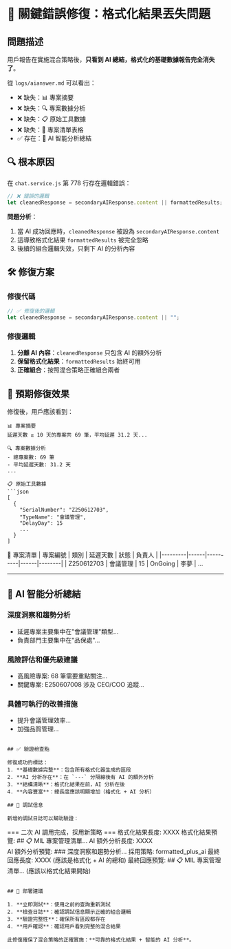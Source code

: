 # 🚨 關鍵錯誤修復：格式化結果丟失問題

## 問題描述

用戶報告在實施混合策略後，**只看到 AI 總結，格式化的基礎數據報告完全消失了**。

從 `logs/aianswer.md` 可以看出：
- ❌ 缺失：📊 專案摘要
- ❌ 缺失：🔍 專案數據分析  
- ❌ 缺失：📋 原始工具數據
- ❌ 缺失：📝 專案清單表格
- ✅ 存在：🧠 AI 智能分析總結

## 🔍 根本原因

在 `chat.service.js` 第 778 行存在邏輯錯誤：

```javascript
// ❌ 錯誤的邏輯
let cleanedResponse = secondaryAIResponse.content || formattedResults;
```

**問題分析**：
1. 當 AI 成功回應時，`cleanedResponse` 被設為 `secondaryAIResponse.content`
2. 這導致格式化結果 `formattedResults` 被完全忽略
3. 後續的組合邏輯失效，只剩下 AI 的分析內容

## 🛠️ 修復方案

### 修復代碼
```javascript
// ✅ 修復後的邏輯
let cleanedResponse = secondaryAIResponse.content || "";
```

### 修復邏輯
1. **分離 AI 內容**：`cleanedResponse` 只包含 AI 的額外分析
2. **保留格式化結果**：`formattedResults` 始終可用
3. **正確組合**：按照混合策略正確組合兩者

## 🎯 預期修復效果

修復後，用戶應該看到：

```
📊 專案摘要
延遲天數 ≥ 10 天的專案共 69 筆，平均延遲 31.2 天...

🔍 專案數據分析
- 總專案數: 69 筆
- 平均延遲天數: 31.2 天
...

📋 原始工具數據
```json
[
  {
    "SerialNumber": "Z250612703",
    "TypeName": "會議管理",
    "DelayDay": 15
    ...
  }
]
```

📝 專案清單
| 專案編號 | 類別 | 延遲天數 | 狀態 | 負責人 |
|---------|------|----------|------|--------|
| Z250612703 | 會議管理 | 15 | OnGoing | 李夢 |
...

---

## 🧠 AI 智能分析總結

### 深度洞察和趨勢分析
- 延遲專案主要集中在"會議管理"類型...
- 負責部門主要集中在"品保處"...

### 風險評估和優先級建議
- 高風險專案: 68 筆需要重點關注...
- 關鍵專案: E250607008 涉及 CEO/COO 追蹤...

### 具體可執行的改善措施
- 提升會議管理效率...
- 加強品質管理...
```

## ✅ 驗證檢查點

修復成功的標誌：
1. **基礎數據完整**：包含所有格式化器生成的區段
2. **AI 分析存在**：在 `---` 分隔線後有 AI 的額外分析
3. **結構清晰**：格式化結果在前，AI 分析在後
4. **內容豐富**：總長度應該明顯增加（格式化 + AI 分析）

## 🔧 調試信息

新增的調試日誌可以幫助驗證：
```
=== 二次 AI 調用完成，採用新策略 ===
格式化結果長度: XXXX
格式化結果預覽: ## 📋 MIL 專案管理清單...
AI 額外分析長度: XXXX  
AI 額外分析預覽: ### 深度洞察和趨勢分析...
採用策略: formatted_plus_ai
最終回應長度: XXXX (應該是格式化 + AI 的總和)
最終回應預覽: ## 📋 MIL 專案管理清單... (應該以格式化結果開始)
```

## 🚀 部署建議

1. **立即測試**：使用之前的查詢重新測試
2. **檢查日誌**：確認調試信息顯示正確的組合邏輯
3. **驗證完整性**：確保所有區段都存在
4. **用戶確認**：確認用戶看到完整的混合結果

此修復確保了混合策略的正確實施：**可靠的格式化結果 + 智能的 AI 分析**。